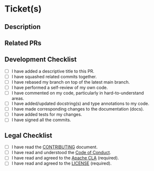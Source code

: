 # Ticket(s)

## Description

## Related PRs

## Development Checklist

- [ ] I have added a descriptive title to this PR.
- [ ] I have squashed related commits together.
- [ ] I have rebased my branch on top of the latest main branch.
- [ ] I have performed a self-review of my own code.
- [ ] I have commented on my code, particularly in hard-to-understand areas.
- [ ] I have added/updated docstring(s) and type annotations to my code.
- [ ] I have made corresponding changes to the documentation (docs).
- [ ] I have added tests for my changes.
- [ ] I have signed all the commits.

## Legal Checklist

- [ ] I have read the [CONTRIBUTING](https://github.com/gatewayd-io/gatewayd/blob/main/CONTRIBUTING.md) document.
- [ ] I have read and understood the [Code of Conduct](https://github.com/gatewayd-io/gatewayd/blob/main/CODE_OF_CONDUCT.md).
- [ ] I have read and agreed to the [Apache CLA](https://www.apache.org/licenses/contributor-agreements.html) (required).
- [ ] I have read and agreed to the [LICENSE](https://github.com/gatewayd-io/gatewayd/blob/main/LICENSE) (required).
